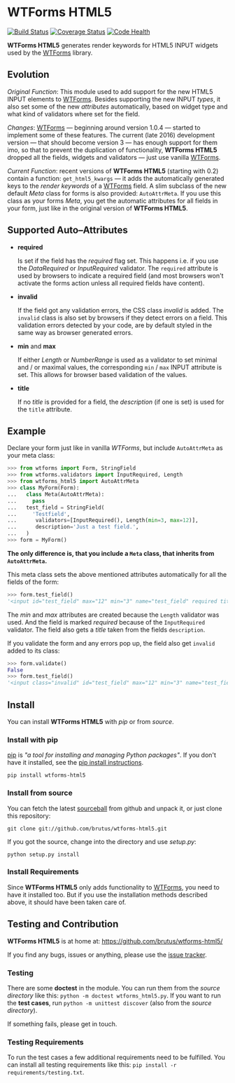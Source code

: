 # WTForms HTML5

[![Build Status](https://travis-ci.org/brutus/wtforms-html5.svg?branch=master)](https://travis-ci.org/brutus/wtforms-html5)
[![Coverage Status](https://coveralls.io/repos/github/brutus/wtforms-html5/badge.svg?branch=master)](https://coveralls.io/github/brutus/wtforms-html5?branch=master)
[![Code Health](https://landscape.io/github/brutus/wtforms-html5/master/landscape.svg?style=flat)](https://landscape.io/github/brutus/wtforms-html5/master)

__WTForms HTML5__ generates render keywords for HTML5 INPUT widgets used by the
[WTForms][] library.

## Evolution

_Original Function_: This module used to add support for the new HTML5 INPUT
elements to [WTForms][]. Besides supporting the new INPUT _types_, it also set
some of the new _attributes_ automatically, based on widget type and what kind
of validators where set for the field.

_Changes_: [WTForms][] — beginning around version 1.0.4 — started to implement
some of these features. The current (late 2016) development version — that
should become version 3 — has enough support for them imo, so that to prevent
the duplication of functionality, __WTForms HTML5__ dropped all the fields,
widgets and validators — just use vanilla [WTForms][].

_Current Function_: recent versions of __WTForms HTML5__ (starting with 0.2)
contain a function: `get_html5_kwargs` — it adds the automatically generated
keys to the _render keywords_ of a [WTForms][] field. A slim subclass of the new
default _Meta_ class for forms is also provided: `AutoAttrMeta`. If you use this
class as your forms _Meta_, you get the automatic attributes for all fields in
your form, just like in the original version of __WTForms HTML5__.


## Supported Auto–Attributes

- __required__

  Is set if the field has the _required_ flag set. This happens i.e. if you use
  the _DataRequired_ or _InputRequired_ validator. The `required` attribute is
  used by browsers to indicate a required field (and most browsers won't
  activate the forms action unless all required fields have content).

- __invalid__

  If the field got any validation errors, the CSS class _invalid_ is added.
  The `invalid` class is also set by browsers if they detect errors on a field.
  This validation errors detected by your code, are by default styled in the
  same way as browser generated errors.

- __min__ and __max__

  If either _Length_ or _NumberRange_ is used as a validator to set minimal and
  / or maximal values, the corresponding `min` / `max` INPUT attribute is set.
  This allows for browser based validation of the values.

- __title__

  If no _title_ is provided for a field, the _description_ (if one is set) is
  used for the `title` attribute.


## Example

Declare your form just like in vanilla _WTForms_, but include `AutoAttrMeta`
as your meta class:

```py
>>> from wtforms import Form, StringField
>>> from wtforms.validators import InputRequired, Length
>>> from wtforms_html5 import AutoAttrMeta
>>> class MyForm(Form):
...   class Meta(AutoAttrMeta):
...     pass
...   test_field = StringField(
...     'Testfield',
...      validators=[InputRequired(), Length(min=3, max=12)],
...      description='Just a test field.',
...   )
>>> form = MyForm()
```

__The only difference is, that you include a `Meta` class, that inherits from
`AutoAttrMeta`.__

This meta class sets the above mentioned attributes automatically for all the
fields of the form:

```py
>>> form.test_field()
'<input id="test_field" max="12" min="3" name="test_field" required title="Just a test field." type="text" value="">'
```

The _min_ and _max_ attributes are created because the `Length` validator was
used. And the field is marked _required_ because of the `InputRequired`
validator. The field also gets a _title_ taken from the fields `description`.

If you validate the form and any errors pop up, the field also get `invalid`
added to its class:

```py
>>> form.validate()
False
>>> form.test_field()
'<input class="invalid" id="test_field" max="12" min="3" name="test_field" required title="Just a test field." type="text" value="">'
```


## Install

You can install __WTForms HTML5__ with _pip_ or from _source_.

### Install with pip

[pip][] is _"a tool for installing and managing Python packages"_. If you don't
have it installed, see the [pip install instructions][].

`pip install wtforms-html5`

### Install from source

You can fetch the latest [sourceball][] from github and unpack it, or just
clone this repository:

`git clone git://github.com/brutus/wtforms-html5.git`

If you got the source, change into the directory and use _setup.py_:

`python setup.py install`

### Install Requirements

Since __WTForms HTML5__ only adds functionality to [WTForms][], you need to
have it installed too. But if you use the installation methods described
above, it should have been taken care of.


## Testing and Contribution

__WTForms HTML5__ is at home at: https://github.com/brutus/wtforms-html5/

If you find any bugs, issues or anything, please use the [issue tracker][].

### Testing

There are some __doctest__ in the module. You can run them from the _source
directory_ like this: `python -m doctest wtforms_html5.py`. If you want to
run the __test cases__, run `python -m unittest discover`  (also from the
_source directory_).

If something fails, please get in touch.

### Testing Requirements

To run the test cases a few additional requirements need to be fulfilled. You
can install all testing requirements like this: ``pip install -r
requirements/testing.txt``.



[home]: https://github.com/brutus/wtforms-html5/
[sourceball]: https://github.com/brutus/wtforms-html5/zipball/master
[issue tracker]: https://github.com/brutus/wtforms-html5/issues

[WTForms]: http://wtforms.simplecodes.com/
[pip]: http://www.pip-installer.org/en/latest/index.html
[pip install instructions]: http://www.pip-installer.org/en/latest/installing.html
